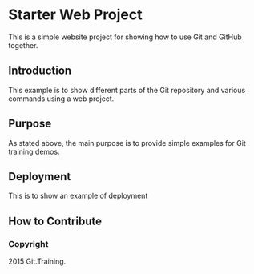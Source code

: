 #  Starter Web Project

This is a simple website project for
showing how to use Git and GitHub together.
## Introduction

This example is to show different parts 
of the Git repository and various commands
using a web project.
## Purpose

As stated above, the main purpose is to 
provide simple examples for Git training
demos.
## Deployment
This is to show an example of deployment
## How to Contribute

### Copyright

2015 Git.Training.
